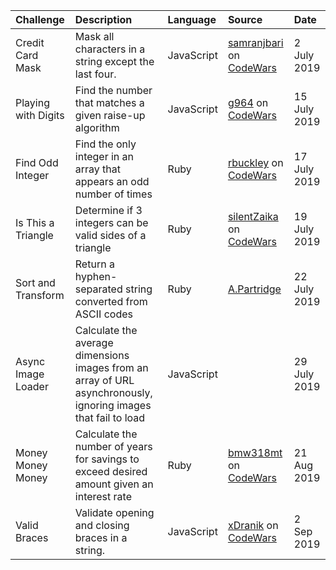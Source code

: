 | Challenge | Description | Language | Source | Date |
|:--|:--|:--|:--|:--|
| Credit Card Mask | Mask all characters in a string except the last four. | JavaScript | [samranjbari](https://www.codewars.com/users/samranjbari) on [CodeWars](https://www.codewars.com/kata/5412509bd436bd33920011bc) | 2 July 2019 |
| Playing with Digits | Find the number that matches a given raise-up algorithm | JavaScript | [g964](https://www.codewars.com/users/g964) on [CodeWars](https://www.codewars.com/kata/playing-with-digits/javascript) | 15 July 2019 |
| Find Odd Integer | Find the only integer in an array that appears an odd number of times | Ruby | [rbuckley](https://www.codewars.com/users/rbuckley) on [CodeWars](https://www.codewars.com/kata/find-the-odd-int/ruby) | 17 July 2019 |
| Is This a Triangle | Determine if 3 integers can be valid sides of a triangle | Ruby | [silentZaika](https://www.codewars.com/users/silentZaika) on [CodeWars](https://www.codewars.com/kata/is-this-a-triangle/train/ruby) | 19 July 2019 |
| Sort and Transform | Return a hyphen-separated string converted from ASCII codes | Ruby | [A.Partridge](https://www.codewars.com/users/A.Partridge) | 22 July 2019 |
| Async Image Loader | Calculate the average dimensions images from an array of URL asynchronously, ignoring images that fail to load | JavaScript | | 29 July 2019 |
| Money Money Money | Calculate the number of years for savings to exceed desired amount given an interest rate | Ruby | [bmw318mt](https://www.codewars.com/users/bmw318mt) on [CodeWars](https://www.codewars.com/kata/money-money-money/ruby) | 21 Aug 2019 |
| Valid Braces | Validate opening and closing braces in a string. | JavaScript | [xDranik](https://www.codewars.com/users/xDranik) on [CodeWars](https://www.codewars.com/kata/valid-braces/train/javascript) | 2 Sep 2019 |